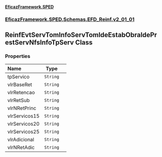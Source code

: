#### [EficazFramework.SPED](EficazFrameworkSPED.md 'EficazFramework SPED')
### [EficazFramework.SPED.Schemas.EFD_Reinf.v2_01_01](EficazFramework.SPED.Schemas.EFD_Reinf.v2_01_01.md 'EficazFramework.SPED.Schemas.EFD_Reinf.v2_01_01')

## ReinfEvtServTomInfoServTomIdeEstabObraIdePrestServNfsInfoTpServ Class
### Properties

| Name | Type | |
| :--- | :---: | :--- |
| tpServico | `String` |  |
| vlrBaseRet | `String` |  |
| vlrRetencao | `String` |  |
| vlrRetSub | `String` |  |
| vlrNRetPrinc | `String` |  |
| vlrServicos15 | `String` |  |
| vlrServicos20 | `String` |  |
| vlrServicos25 | `String` |  |
| vlrAdicional | `String` |  |
| vlrNRetAdic | `String` |  |
